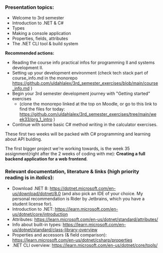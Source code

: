 ### Presentation topics:
- Welcome to 3rd semester
- Introduction to .NET & C#
- Types
- Making a console application
- Properties, fields, attributes
- The .NET CLI tool & build system

**Recommended actions:**
- Reading the course info practical infos for programming II and systems development II. 
- Setting up your development environment (check tech stack part of course_info.md in the monorepo 
https://github.com/uldahlalex/3rd_semester_exercises/blob/main/course_info.md )
- Begin your 3rd semester development journey with "Getting started" exercises
    - (clone the monorepo linked at the top on Moodle, or go to this link to find the files for today: 
    https://github.com/uldahlalex/3rd_semester_exercises/tree/main/week33/prg_1_intro )
- Continue with some basic C# method writing in the calculator exercises.

These first two weeks will be packed with C# programming and learning about API bulding.

The first bigger project we're working towards, is the week 35 assignment(right after the 2 weeks of coding with me): **Creating a full backend application for a web frontend**.



### Relevant documentation, literature & links (high priority reading is in *italics*):
- Download .NET 8: https://dotnet.microsoft.com/en-us/download/dotnet/8.0 (and also pick an IDE of your choice. 
My personal recommendation is Rider by Jetbrains, which you have a student license for).
- Introduction to .NET: https://learn.microsoft.com/en-us/dotnet/core/introduction
- Attributes: https://learn.microsoft.com/en-us/dotnet/standard/attributes/
- Info about built-in types: https://learn.microsoft.com/en-us/dotnet/standard/class-library-overview
- Properties and accessors (& field comparison): https://learn.microsoft.com/en-us/dotnet/csharp/properties
- .NET CLI overview: https://learn.microsoft.com/en-us/dotnet/core/tools/
